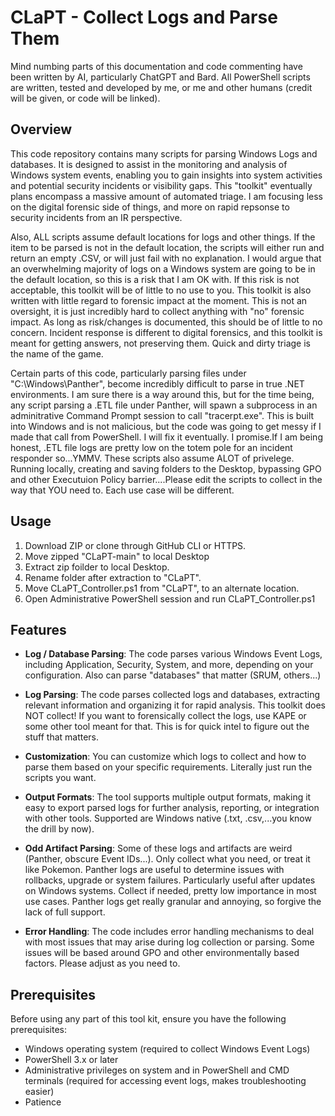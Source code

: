 # CLaPT - Collect Logs and Parse Them

Mind numbing parts of this documentation and code commenting have been written by AI, particularly ChatGPT and Bard. All PowerShell scripts are written, tested and developed by me, or me and other humans (credit will be given, or code will be linked).  

## Overview

This code repository contains many scripts for parsing Windows Logs and databases. It is designed to assist in the monitoring and analysis of Windows system events, enabling you to gain insights into system activities and potential security incidents or visibility gaps. This "toolkit" eventually plans encompass a massive amount of automated triage. I am focusing less on the digital forensic side of things, and more on rapid repsonse to security incidents from an IR perspective. 

Also, ALL scripts assume default locations for logs and other things. If the item to be parsed is not in the default location, the scripts will either run and return an empty .CSV, or will just fail with no explanation. I would argue that an overwhelming majority of logs on a Windows system are going to be in the default location, so this is a risk that I am OK with. If this risk is not acceptable, this toolkit will be of little to no use to you. This toolkit is also written with little regard to forensic impact at the moment. This is not an oversight, it is just incredibly hard to collect anything with "no" forensic impact. As long as risk/changes is documented, this should be of little to no concern. Incident response is different to digital forensics, and this toolkit is meant for getting answers, not preserving them. Quick and dirty triage is the name of the game.

Certain parts of this code, particularly parsing files under "C:\Windows\Panther\", become incredibly difficult to parse in true .NET environments. I am sure there is a way around this, but for the time being, any script parsing a .ETL file under Panther, will spawn a subprocess in an adminitrative Command Prompt session to call "tracerpt.exe". This is built into Windows and is not malicious, but the code was going to get messy if I made that call from PowerShell. I will fix it eventually. I promise.If I am being honest, .ETL file logs are pretty low on the totem pole for an incident responder so...YMMV. These scripts also assume ALOT of privelege. Running locally, creating and saving folders to the Desktop, bypassing GPO and other Executuion Policy barrier....Please edit the scripts to collect in the way that YOU need to. Each use case will be different. 

## Usage ## 

1. Download ZIP or clone through GitHub CLI or HTTPS.
2. Move zipped "CLaPT-main" to local Desktop
4. Extract zip foilder to local Desktop.
5. Rename folder after extraction to "CLaPT".
6. Move CLaPT_Controller.ps1 from "CLaPT", to an alternate location.
7. Open Administrative PowerShell session and run CLaPT_Controller.ps1

## Features

- **Log / Database Parsing**: The code parses various Windows Event Logs, including Application, Security, System, and more, depending on your configuration. Also can parse "databases" that matter (SRUM, others...)

- **Log Parsing**: The code parses collected logs and databases, extracting relevant information and organizing it for rapid analysis. This toolkit does NOT collect! If you want to forensically collect the logs, use KAPE or some other tool meant for that. This is for quick intel to figure out the stuff that matters.

- **Customization**: You can customize which logs to collect and how to parse them based on your specific requirements. Literally just run the scripts you want.

- **Output Formats**: The tool supports multiple output formats, making it easy to export parsed logs for further analysis, reporting, or integration with other tools. Supported are Windows native (.txt, .csv,...you know the drill by now). 

- **Odd Artifact Parsing**: Some of these logs and artifacts are weird (Panther, obscure Event IDs...). Only collect what you need, or treat it like Pokemon. Panther logs are useful to determine issues with rollbacks, upgrade or system failures. Particularly useful after updates on Windows systems. Collect if needed, pretty low importance in most use cases. Panther logs get really granular and annoying, so forgive the lack of full support.


- **Error Handling**: The code includes error handling mechanisms to deal with most issues that may arise during log collection or parsing. Some issues will be based around GPO and other environmentally based factors. Please adjust as you need to.

## Prerequisites

Before using any part of this tool kit, ensure you have the following prerequisites:

- Windows operating system (required to collect Windows Event Logs)
- PowerShell 3.x or later  
- Administrative privileges on system and in PowerShell and CMD terminals (required for accessing event logs, makes troubleshooting easier)
- Patience

